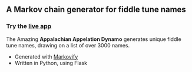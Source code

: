 ## A Markov chain generator for fiddle tune names

### Try the [live app](https://a-a-dynamo.herokuapp.com/)

The Amazing **Appalachian Appelation Dynamo** generates unique fiddle tune names, drawing on a list of over 3000 names.
- Generated with [Markovify](https://github.com/jsvine/markovify)
- Written in Python, using Flask 


